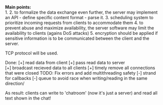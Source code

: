 **Main points:**  
1. 
2. to formalize the data exchange even further, the server may implement an API
    - define  specific content format
    - parse it.
3. scheduling system to prioritize incoming requests from clients to accommodate them
4. to prevent abuse and maximize availability, the server software may limit the availability to clients (agains DoS attacks)
5. encryption should be applied if sensitive information is to be communicated between the client and the server. 

TCP protocol will be used.  

Done:
[+] read data from client
[+] pass read data to server  
[+] broadcast recieved data to all clients
[+] timely remove all connections that were closed
TODO:
Fix errors and add multithreading safety
[-] strand for callbacks
[-] queue to avoid race when writing/reading in the same direction/

As result: 
clients can write to 'chatroom' (now it's just a server) and read all text shown in the chat!